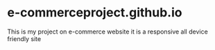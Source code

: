 # e-commerceproject.github.io
This is my project on e-commerce website
it is a responsive all device friendly site
